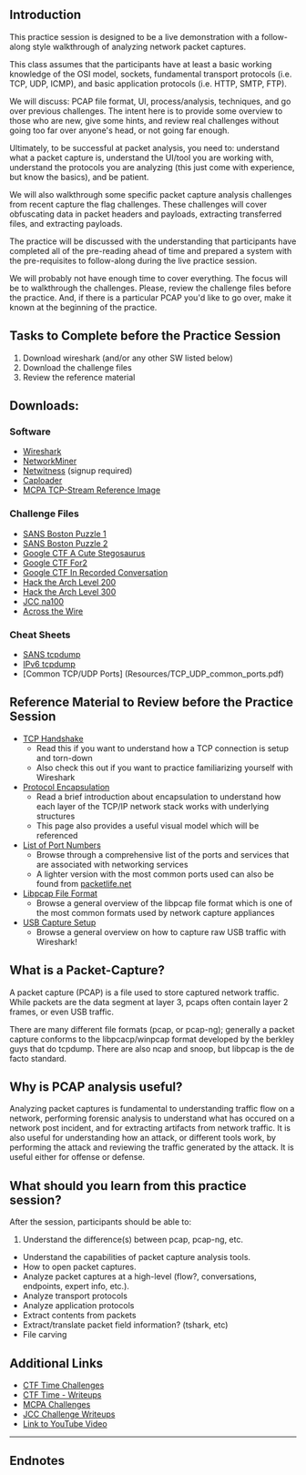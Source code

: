## Introduction

This practice session is designed to be a live demonstration with a follow-along style walkthrough of analyzing network packet captures.  

This class assumes that the participants have at least a basic working knowledge of the OSI model, sockets, fundamental transport protocols (i.e. TCP, UDP, ICMP), and basic application protocols (i.e. HTTP, SMTP, FTP).

We will discuss: PCAP file format, UI, process/analysis, techniques, and go over previous challenges.  The intent here is to provide some overview to those who are new, give some hints, and review real challenges without going too far over anyone's head, or not going far enough.

Ultimately, to be successful at packet analysis, you need to: understand what a packet capture is, understand the UI/tool you are working with, understand the protocols you are analyzing (this just come with experience, but know the basics), and be patient.

We will also walkthrough some specific packet capture analysis challenges from recent capture the flag challenges.  These challenges will cover obfuscating data in packet headers and payloads, extracting transferred files, and extracting payloads.

The practice will be discussed with the understanding that participants have completed all of the pre-reading ahead of time and prepared a system with the pre-requisites to follow-along during the live practice session.

We will probably not have enough time to cover everything.  The focus will be to walkthrough the challenges.  Please, review the challenge files before the practice.  And, if there is a particular PCAP you'd like to go over, make it known at the beginning of the practice.

## Tasks to Complete before the Practice Session

1. Download wireshark (and/or any other SW listed below)
2. Download the challenge files
3. Review the reference material

## Downloads:
### Software
- [Wireshark](https://www.wireshark.org/download.html)  
- [NetworkMiner](http://www.netresec.com/?page=NetworkMiner)  
- [Netwitness](https://emcinformation.com/283102/REG/.ashx?reg_src=web) (signup required)  
- [Caploader](http://www.netresec.com/?page=CapLoader)  
- [MCPA TCP-Stream Reference Image](https://github.com/MCPA/Team-Challenges/blob/master/pcap-analysis/xor-data-challenge/Wireshark%20TCP%20Stream.png)  

### Challenge Files
- [SANS Boston Puzzle 1](PCAPs/SANSBoston-puzzle1.pcap)
- [SANS Boston Puzzle 2](PCAPs/SANSBoston-puzzle2.pcap)
- [Google CTF A Cute Stegosaurus](PCAPs/Google-stego.pcap)
- [Google CTF For2](PCAPs/Google-for200.pcapng)
- [Google CTF In Recorded Conversation](PCAPs/google-irc.pcap)
- [Hack the Arch Level 200](PCAPs/HtA-level200.pcap)
- [Hack the Arch Level 300](PCAPs/HtA-level300.pcap)
- [JCC na100](PCAPs/JCC-na100_Across_the_Wire.pcap)
- [Across the Wire](PCAPs/)

### Cheat Sheets
- [SANS tcpdump](Resources/Cheat_Sheet-SANS-tcpdump.pdf)
- [IPv6 tcpdump](Resources/Cheat_Sheet-SANS-ipv6_tcpdump.pdf)
- [Common TCP/UDP Ports] (Resources/TCP_UDP_common_ports.pdf)

## Reference Material to Review before the Practice Session

- [TCP Handshake](http://packetlife.net/blog/2010/jun/7/understanding-tcp-sequence-acknowledgment-numbers/)  
  - Read this if you want to understand how a TCP connection is setup and torn-down
  - Also check this out if you want to practice familiarizing yourself with Wireshark
- <a href = "https://en.wikipedia.org/wiki/Encapsulation_(networking)"> Protocol Encapsulation </a>
  - Read a brief introduction about encapsulation to understand how each layer of the TCP/IP network stack works with underlying structures
  - This page also provides a useful visual model which will be referenced
- [List of Port Numbers](http://www.iana.org/assignments/service-names-port-numbers/service-names-port-numbers.xhtml)
  - Browse through a comprehensive list of the ports and services that are associated with networking services
  - A lighter version with the most common ports used can also be found from [packetlife.net](http://mobinnet.ir/uploaded/common_ports.pdf)
- [Libpcap File Format](https://wiki.wireshark.org/Development/LibpcapFileFormat)
  - Browse a general overview of the libpcap file format which is one of the most common formats used by network capture appliances
- [USB Capture Setup](https://wiki.wireshark.org/CaptureSetup/USB)  
  - Browse a general overview on how to capture raw USB traffic with Wireshark!

## What is a Packet-Capture?

A packet capture (PCAP) is a file used to store captured network traffic.  While packets are the data segment at layer 3, pcaps often contain layer 2 frames, or even USB traffic.  

There are many different file formats (pcap, or pcap-ng); generally a packet capture conforms to the libpcacp/winpcap format developed by the berkley guys that do tcpdump.  There are also ncap and snoop, but libpcap is the de facto standard.

## Why is PCAP analysis useful?

Analyzing packet captures is fundamental to understanding traffic flow on a network, performing forensic analysis to understand what has occured on a network post incident, and for extracting artifacts from network traffic.  It is also useful for understanding how an attack, or different tools work, by performing the attack and reviewing the traffic generated by the attack.  It is useful either for offense or defense.

## What should you learn from this practice session?

After the session, participants should be able to:

1.  Understand the difference(s) between pcap, pcap-ng, etc.
-  Understand the capabilities of packet capture analysis tools.
-  How to open packet captures.
-  Analyze packet captures at a high-level (flow?, conversations, endpoints, expert info, etc.).
- Analyze transport protocols
- Analyze application protocols
- Extract contents from packets
- Extract/translate packet field information? (tshark, etc)
- File carving

## Additional Links
- [CTF Time Challenges](https://ctftime.org/ctfs)  
- [CTF Time - Writeups](https://ctftime.org/writeups)
- [MCPA Challenges](https://github.com/MCPA/Team-Challenges)  
- [JCC Challenge Writeups](https://github.com/JointCyberTrainingFoundation/Walkthroughs/blob/master/README.md)  
- [Link to YouTube Video](https://youtu.be/DAp52NruPBY)  

----

## Endnotes
